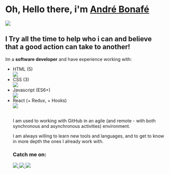 # Oh, Hello there, i'm [André Bonafé](https://www.linkedin.com/in/andre-bonafe/)
<img src="https://discourse.disneyheroesgame.com/uploads/default/original/3X/d/f/df2b6a5b7af0e56cd38a5947527465473fa5ac66.gif">

## I Try all the time to help who i can and believe that a good action can take to another!

Im a **software developer** and have experience working with:
<ul>
<li> HTML (5) </li>
  <img src="https://img.shields.io/badge/HTML5-E34F26?style=for-the-badge&logo=html5&logoColor=white">
<li> CSS (3) </li>
  <img src="https://img.shields.io/badge/CSS3-1572B6?style=for-the-badge&logo=css3&logoColor=white">
<li> Javascript (ES6+) </li>
  <img src="https://img.shields.io/badge/JavaScript-323330?style=for-the-badge&logo=javascript&logoColor=F7DF1E">
<li> React (+ Redux, + Hooks) </li>
  <img src="https://img.shields.io/badge/React-20232A?style=for-the-badge&logo=react&logoColor=61DAFB">
</ol>
<br><br>

I am used to working with GitHub in an agile (and remote - with both synchronous and asynchronous activities) environment.

I am always willing to learn new tools and languages, and to get to know in more depth the ones I already work with.

### Catch me on:
<a href="https://wa.me/5511988200088" target="_blank">
  <img src="https://img.shields.io/badge/WhatsApp-25D366?style=for-the-badge&logo=whatsapp&logoColor=white">
</a>
<a href="https://www.linkedin.com/in/andre-bonafe/" target="_blank">
  <img src="https://img.shields.io/badge/LinkedIn-0077B5?style=for-the-badge&logo=linkedin&logoColor=white">
</a>
<a href="https://twitter.com/DeRevinho" target="_blank">
  <img src="https://img.shields.io/badge/Twitter-1DA1F2?style=for-the-badge&logo=twitter&logoColor=white">
</a>

<!--
**AndreBonafe/AndreBonafe** is a ✨ _special_ ✨ repository because its `README.md` (this file) appears on your GitHub profile.

Here are some ideas to get you started:

- 🔭 I’m currently working on ...
- 🌱 I’m currently learning ...
- 👯 I’m looking to collaborate on ...
- 🤔 I’m looking for help with ...
- 💬 Ask me about ...
- 📫 How to reach me: ...
- 😄 Pronouns: ...
- ⚡ Fun fact: ...
-->
